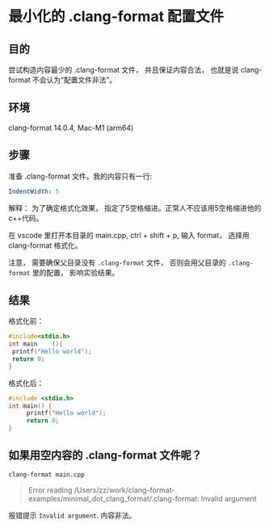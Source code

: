 # 最小化的 .clang-format 配置文件

## 目的
尝试构造内容最少的 .clang-format 文件， 并且保证内容合法， 也就是说 clang-format 不会认为“配置文件非法”。

## 环境
clang-format 14.0.4, Mac-M1 (arm64)

## 步骤
准备 .clang-format 文件。我的内容只有一行:
```yaml
IndentWidth: 5
```
解释： 为了确定格式化效果， 指定了5空格缩进。正常人不应该用5空格缩进他的c++代码。

在 vscode 里打开本目录的 main.cpp, ctrl + shift + p, 输入 format， 选择用 clang-format 格式化。

注意， 需要确保父目录没有 `.clang-format` 文件， 否则会用父目录的 `.clang-format` 里的配置， 影响实验结果。

## 结果

格式化前：
```cpp
#include<stdio.h>
int main    (){
 printf("Hello world");
 return 0;
}
```

格式化后：
```cpp
#include <stdio.h>
int main() {
     printf("Hello world");
     return 0;
}
```

## 如果用空内容的 .clang-format 文件呢？
```bash
clang-format main.cpp 
```
> Error reading /Users/zz/work/clang-format-examples/minimal_dot_clang_format/.clang-format: Invalid argument

报错提示 `Invalid argument`. 内容非法。